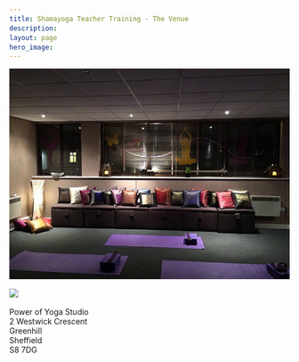 ```yaml
---
title: Shamayoga Teacher Training - The Venue
description:
layout: page
hero_image:
---
```


![](/uploads/powerofyogastudio-1.jpg)

![](https://lh3.googleusercontent.com/QIHig2VPCUcpevDtQz10mTgwt7Lbqu8e936yQiUerPTWKrw1oWkJluc0FuYRKPVSzJl5J_WaQNRCLLlE8w=s0-rj-e30)

Power of Yoga Studio<br>2 Westwick Crescent<br>Greenhill<br>Sheffield<br>S8 7DG